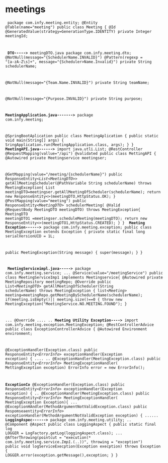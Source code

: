 # meetings
<code><p>
package com.infy.meeting.entity;
@Entity
@Table(name="meeting")
public class Meeting {
  @Id
  @GeneratedValue(strategy=GenerationType.IDENTITY)
  private Integer meetingId;

 <b> DTO-----></b>
 meetingDTO.java
 package com.infy.meeting.dto;
 @NotNull(message="{SchedulerName.INVALID}")
 @Pattern(regexp = "[a-zA-Z\s]+", message="{Scheduler>Name.Invalid}")
 private String schedulerName;

 @NotNull(message="{Team.Name.INVALID}")
 private String teamName;

 @NotNull(message="{Purpose.INVALID}")
 private String purpose;

 <b>MeetingApplication.java-------></b>
 package com.infy.meeting;

 @SpringBootAplication
 public class MeetingAplication {
   public static void main(String[] args) {
   SringApplication.run(MeetingApplication.class, args);
   }
}
 <b>MeetingAPI.java------></b>
 import java.utli.List;
 @RestController
 @RequestMapping(vallue="/api")
 @validated
 public class MettingAPI {
   @Autowired
   private Meetingservice meetingser;

   @GetMapping(value="/meeting/{schedulerName}")
   public ResponseEntity<*List<*MeetingDTO*>*> getAllMeetingScheduler(@PathVariable String schedulerName)
   throws MeetingException{
   List<MeetingDTO> meetingDTO=meetingser.getAllMeetingOfScheduler(schedulerName);
   return new ResponseEntity<>(meetingDTO,HttpStatus.OK);
}
@PostMapping(value="meeting")
public ResponseEntity<*MeetingDTO*> schedulerMeeting( @Valid @RequestBody MeetingDTO meetingDTO)
throws MeetingException{
  MeetingDTO meetingDTO1 =meetingser.scheduleMeeting(meetingDTO);
  return new ResponseEntity<>(meetingDTO1,HttpStatus.CREATED);
  }
}
<b> Meeting Exception------></b>
package com.infy.meeting.exception;
public class MeetingException extends Exception {
  private static final long serialVersionUID = 1L;

  public MeetingException(String message) {
    super(message);
    }
  }

<b> MeetingServiceimpl.java-----></b>
package com.infy.meeting.service;
...
@Service(value="/meetingService")
public class MeetingServiceImp1 implements Meetingservice{
  @Autowired
  private MeetingRepository meetingRepo;
@Override
public List<*MeetingDTO*> getAllMeetingOfScheduler(String schedulerName) throws MeetingException {
list<*Meeting*> meeting=meetingRepo.getMeetingBySchedulerName(schedulerName);
if(meeting.isEmpty()|| meeting.size()==0 {
  throw new MeetingException("MeetingService.NO.MEETING.FOUND");
  }
   
...
@Override
....
..
<b>Meeting Utility Exception----></b>
import com.infy.meeting.exception.MeetingException;
@RestControllerAdvice
public class ExceptionControllerAdvice {
  @Autowired
  Environment environment;

  @ExceptionHandler(Exception.class)
  public ResponseEntity<*ErrorInfo*> exceptionHandler(Exception exception) {
  ....
  ..
  @ExceptionHandler(MeetingException.class)
  public ResponseEntity<*ErrorInfo*> MeetingExceptionHandler( MettingException exception)
    ErrorInfo error = new ErrorInfo();

<b>ExceptionCo</b>
@ExceptionHandler(Exception.class)
public ResponseEntity<*ErrorInfo*> exceptionHandler(Exception exception) {
..
@ExceptionHandler(MeetingException.class)
public ResponseEntity<*ErrorInfo*> MeetingExceptionHandler( MeetingException Exception){
...
@ExceptionHAndler(MethodArgumentNotValidException.class)
public Respomseaentity<*ErrorInfo*> exceptionHandler(MethodArgumentNotValidException exception) {
......
<b>LoggingAspec------></b>
package com.infy.meeting.utility;
..
@Component
@Aspect
public class LoggingAspect {
   public static final log LOGGER = LogFactory.getLog(loggingAspect.class);
...
  @AfterThrowing(pointcut = "execution(* com.infy.meeting.service.*Imp1.*(..))", throwing = "exception")
  public void logServiceExecption(Exception execption) throws Exception {
      LOGGER.error(exception.getMessage(),exception;
      }
   }   
  </code></p>
  

